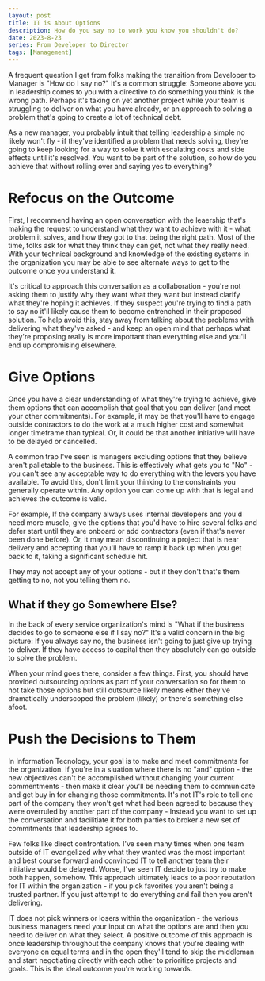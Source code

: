 ```yaml
---
layout: post
title: IT is About Options
description: How do you say no to work you know you shouldn't do?
date: 2023-8-23
series: From Developer to Director
tags: [Management]
---
```


A frequent question I get from folks making the transition from Developer to Manager is "How do I say no?"  It's a common struggle: Someone above you in leadership comes to you with a directive to do something you think is the wrong path.  Perhaps it's taking on yet another project while your team is struggling to deliver on what you have already, or an approach to solving a problem that's going to create a lot of technical debt.

As a new manager, you probably intuit that telling leadership a simple no likely won't fly - if they've identified a problem that needs solving, they're going to keep looking for a way to solve it with escalating costs and side effects until it's resolved.  You want to be part of the solution, so how do you achieve that without rolling over and saying yes to everything?

# Refocus on the Outcome

First, I recommend having an open conversation with the leaership that's making the request to understand what they want to achieve with it - what problem it solves, and how they got to that being the right path.  Most of the time, folks ask for what they think they can get, not what they really need.  With your technical background and knowledge of the existing systems in the organization you may be able to see alternate ways to get to the outcome once you understand it.

It's critical to approach this conversation as a collaboration - you're not asking them to justify why they want what they want but instead clarify what they're hoping it achieves.  If they suspect you're trying to find a path to say no it'll likely cause them to become entrenched in their proposed solution.  To help avoid this, stay away from talking about the problems with delivering what they've asked - and keep an open mind that perhaps what they're proposing really is more impottant than everything else and you'll end up compromising elsewhere.

# Give Options

Once you have a clear understanding of what they're trying to achieve, give them options that can accomplish that goal that you can deliver (and meet your other commitments).  For example, it may be that you'll have to engage outside contractors to do the work at a much higher cost and somewhat longer timeframe than typical.  Or, it could be that another initiative will have to be delayed or cancelled.  

A common trap I've seen is managers excluding options that they believe aren't palletable to the business. This is effectively what gets you to "No" - you can't see any acceptable way to do everything with the levers you have available.  To avoid this, don't limit your thinking to the constraints you generally operate within.  Any option you can come up with that is legal and achieves the outcome is valid.

For example, If the company always uses internal developers and you'd need more muscle, give the options that you'd have to hire several folks and defer start until they are onboard or add contractors (even if that's never been done before).  Or, it may mean discontinuing a project that is near delivery and accepting that you'll have to ramp it back up when you get back to it, taking a significant schedule hit.  

They may not accept any of your options - but if they don't that's them getting to no, not you telling them no.

## What if they go Somewhere Else?

In the back of every service organization's mind is "What if the business decides to go to someone else if I say no?"  It's a valid concern in the big picture: If you always say no, the business isn't going to just give up trying to deliver.  If they have access to capital then they absolutely can go outside to solve the problem.  

When your mind goes there, consider a few things.  First, you should have provided outsourcing options as part of your conversation so for them to not take those options but still outsource likely means either they've dramatically underscoped the problem (likely) or there's something else afoot.  

# Push the Decisions to Them

In Information Tecnology, your goal is to make and meet commitments for the organization.  If you're in a siuation where there is no "and" option - the new objectives can't be accomplished without changing your current commentments - then make it clear you'll be needing them to communicate and get buy in for changing those commitments.  It's not IT's role to tell one part of the company they won't get what had been agreed to because they were overruled by another part of the company - Instead you want to set up the conversation and facilitiate it for both parties to broker a new set of commitments that leadership agrees to.

Few folks like direct confrontation. I've seen many times when one team outside of IT evangelized why what they wanted was the most important and best course forward and convinced IT to tell another team their initiative would be delayed.  Worse, I've seen IT decide to just try to make both happen, somehow.  This approach ultimately leads to a poor reputation for IT within the organization - if you pick favorites you aren't being a trusted partner.  If you just attempt to do everything and fail then you aren't delivering.

IT does not pick winners or losers within the organization - the various business managers need your input on what the options are and then you need to deliver on what they select.  A positive outcome of this approach is once leadership throughout the company knows that you're dealing with everyone on equal terms and in the open they'll tend to skip the middleman and start negotiating directly with each other to prioritize projects and goals.  This is the ideal outcome you're working towards.